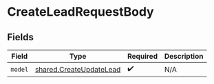 # CreateLeadRequestBody


## Fields

| Field                                                              | Type                                                               | Required                                                           | Description                                                        |
| ------------------------------------------------------------------ | ------------------------------------------------------------------ | ------------------------------------------------------------------ | ------------------------------------------------------------------ |
| `model`                                                            | [shared.CreateUpdateLead](../../models/shared/createupdatelead.md) | :heavy_check_mark:                                                 | N/A                                                                |